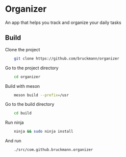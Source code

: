 # Organizer

An app that helps you track and organize your daily tasks

## Build

Clone the project

```bash
	git clone https://github.com/bruckmann/organizer
```

Go to the project directory

```bash
	cd organizer
```

Build with meson

```bash
	meson build --prefix=/usr
```

Go to the build directory

```bash
	cd build
```

Run ninja

```bash
	ninja && sudo ninja install
```

And run

```bash
	./src/com.github.bruckmann.organizer
```
